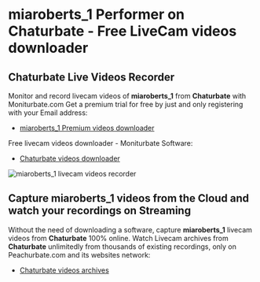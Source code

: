 # miaroberts_1 Performer on Chaturbate - Free LiveCam videos downloader

## Chaturbate Live Videos Recorder

Monitor and record livecam videos of **miaroberts_1** from **Chaturbate** with Moniturbate.com
Get a premium trial for free by just and only registering with your Email address:
* [miaroberts_1 Premium videos downloader](https://moniturbate.com/request-demo-licence-key.html)

Free livecam videos downloader - Moniturbate Software:
* [Chaturbate videos downloader](https://moniturbate.com/moniturbate-download-software.html)

![miaroberts_1 livecam videos recorder](https://peachurnet.com/templates/moniturbate-software.png)


## Capture miaroberts_1 videos from the Cloud and watch your recordings on Streaming

Without the need of downloading a software, capture **miaroberts_1** livecam videos from **Chaturbate** 100% online.
Watch Livecam archives from **Chaturbate** unlimitedly from thousands of existing recordings, only on Peachurbate.com and its websites network:
* [Chaturbate videos archives](https://peachurnet.com/)